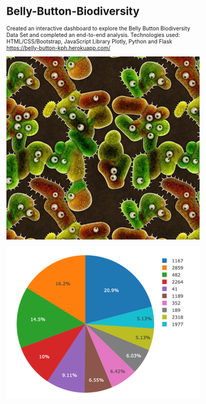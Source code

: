 # Belly-Button-Biodiversity


Created an interactive dashboard to explore the Belly Button Biodiversity Data Set and completed an end-to-end analysis. Technologies used: HTML/CSS/Bootstrap, JavaScript Library Plotly, Python and Flask
https://belly-button-kph.herokuapp.com/



![bacteria_by_filterforgedotcom.jpg](Images/bacteria_by_filterforgedotcom.jpg)


![pie_chart.png](Images/pie_chart.png)

